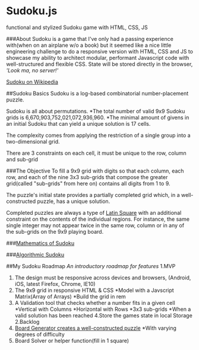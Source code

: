 Sudoku.js
=========

functional and stylized Sudoku game with HTML, CSS, JS

###About
Sudoku is a game that I've only had a passing experience with(when on an airplane w/o a book) but it seemed like a nice little engineering challenge to do a responsive version with HTML, CSS and JS to showcase my ability to architect modular, performant Javascript code with well-structured and flexible CSS.
State will be stored directly in the browser, *'Look ma, no server!'*

[Sudoku on Wikipedia](http://en.wikipedia.org/wiki/Sudoku)

##Sudoku Basics
Sudoku is a log-based combinatorial number-placement puzzle.

Sudoku is all about permutations.
  *The total number of valid 9x9 Sudoku grids is 6,670,903,752,021,072,936,960.
  *The minimal amount of givens in an initial Sudoku that can yield a unique solution is 17 cells.

The complexity comes from applying the restriction of a single group into a two-dimensional grid.

There are 3 constraints on each cell, it must be unique to the row, column and sub-grid



###The Objective
To fill a 9x9 grid with digits so that each column, each row, and each of the nine 3x3 sub-grids that compose the greater grid(called "sub-grids" from here on) contains all digits from 1 to 9.


The puzzle's initial state provides a partially completed grid which, in a well-constructed puzzle, has a unique solution.

Completed puzzles are always a type of [Latin Square](http://en.wikipedia.org/wiki/Latin_square) with an additional constraint on the contents of the individual regions.
For instance, the same single integer may not appear twice in the same row, column or in any of the sub-grids on the 9x9 playing board.

###[Mathematics of Sudoku](http://en.wikipedia.org/wiki/Mathematics_of_Sudoku)

###[Algorithmic Sudoku](http://en.wikipedia.org/wiki/Sudoku_solving_algorithms)

##My Sudoku Roadmap
*An introductory roadmap for features*
1.MVP
  1. The design must be responsive across devices and browsers, (Android, iOS, latest Firefox, Chrome, IE10)
  2. The 9x9 grid in responsive HTML & CSS
    *Model with a Javscript Matrix(Array of Arrays)
    *Build the grid in rem
  3. A Validation tool that checks whether a number fits in a given cell
    *Vertical with Columns
    *Horizontal with Rows
    *3x3 sub-grids
    *When a valid solution has been reached
  4.Store the games state in local Storage
2.Backlog
  1. [Board Generator creates a well-constructed puzzle](http://zhangroup.aporc.org/images/files/Paper_3485.pdf)
    *With varying degrees of difficulty
  2. Board Solver or helper function(fill in 1 square)